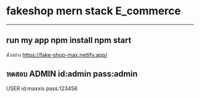 # fakeshop mern stack E_commerce
-------------
run my app
npm install
npm start
-------------
ตัวอย่าง
https://fake-shop-max.netlify.app/

ทดสอบ 
  ADMIN
id:admin
pass:admin
-------------
  USER
 id:maxxis
 pass:123456
